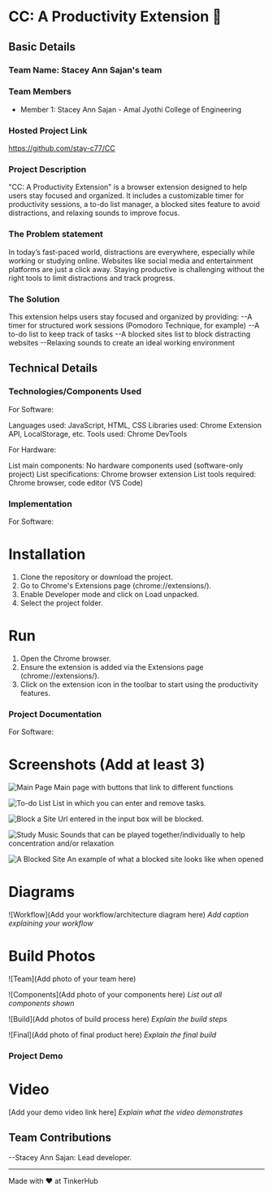 # CC: A Productivity Extension 🎯


## Basic Details
### Team Name: Stacey Ann Sajan's team

### Team Members
- Member 1: Stacey Ann Sajan - Amal Jyothi College of Engineering

### Hosted Project Link
https://github.com/stay-c77/CC

### Project Description
"CC: A Productivity Extension" is a browser extension designed to help users stay focused and organized. It includes a customizable timer for productivity sessions, a to-do list manager, a blocked sites feature to avoid distractions, and relaxing sounds to improve focus.

### The Problem statement
In today’s fast-paced world, distractions are everywhere, especially while working or studying online. Websites like social media and entertainment platforms are just a click away. Staying productive is challenging without the right tools to limit distractions and track progress.

### The Solution
This extension helps users stay focused and organized by providing:
--A timer for structured work sessions (Pomodoro Technique, for example)
--A to-do list to keep track of tasks
--A blocked sites list to block distracting websites
--Relaxing sounds to create an ideal working environment


## Technical Details
### Technologies/Components Used
For Software:

Languages used: JavaScript, HTML, CSS
Libraries used: Chrome Extension API, LocalStorage, etc.
Tools used: Chrome DevTools

For Hardware:

List main components: No hardware components used (software-only project)
List specifications: Chrome browser extension
List tools required: Chrome browser, code editor (VS Code)

### Implementation
For Software:
# Installation
1. Clone the repository or download the project.
2. Go to Chrome's Extensions page (chrome://extensions/).
3. Enable Developer mode and click on Load unpacked.
4. Select the project folder.

# Run
1. Open the Chrome browser.
2. Ensure the extension is added via the Extensions page (chrome://extensions/).
3. Click on the extension icon in the toolbar to start using the productivity features.

### Project Documentation
For Software:

# Screenshots (Add at least 3)
![Main Page](https://github.com/user-attachments/assets/bddcc668-ecb1-4759-8157-457d89680b1b)
Main page with buttons that link to different functions

![To-do List](https://github.com/user-attachments/assets/ecfc0e9e-8ed9-46cc-8ec8-37e0169f901c)
List in which you can enter and remove tasks.

![Block a Site](https://github.com/user-attachments/assets/458c3877-7859-4606-b7ce-80f642fd7bbd)
Url entered in the input box will be blocked.

![Study Music](https://github.com/user-attachments/assets/b417d5c5-f811-4223-8734-10384b33b610)
Sounds that can be played together/individually to help concentration and/or relaxation 

![A Blocked Site](https://github.com/user-attachments/assets/dc0cc510-cb08-46e2-8f0a-cd0dcb0752e3)
An example of what a blocked site looks like when opened

# Diagrams
![Workflow](Add your workflow/architecture diagram here)
*Add caption explaining your workflow*


# Build Photos
![Team](Add photo of your team here)


![Components](Add photo of your components here)
*List out all components shown*

![Build](Add photos of build process here)
*Explain the build steps*

![Final](Add photo of final product here)
*Explain the final build*

### Project Demo
# Video
[Add your demo video link here]
*Explain what the video demonstrates*

## Team Contributions
--Stacey Ann Sajan: Lead developer.

---
Made with ❤️ at TinkerHub
